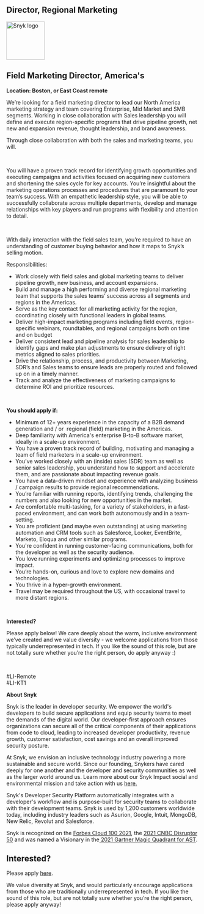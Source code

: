Director, Regional Marketing
---

<img src="https://res.cloudinary.com/snyk/image/upload/v1537345894/press-kit/brand/logo-black.png" width="100" alt="Snyk logo" />

<h2><strong>Field Marketing Director, America's</strong></h2>
<p><strong>Location: Boston, or East Coast remote</strong></p>
<p><span style="font-weight: 400;">We’re looking for a field marketing director to lead our North America marketing strategy and team covering Enterprise, Mid Market and SMB segments. Working in close collaboration with Sales leadership you will define and execute region-specific programs that drive pipeline growth, net new and expansion revenue, thought leadership, and brand awareness.</span></p>
<p><span style="font-weight: 400;">Through close collaboration with both the sales and marketing teams, you will.&nbsp;</span></p>
<p>&nbsp;</p>
<p><span style="font-weight: 400;">You will have a proven track record for identifying growth opportunities and executing campaigns and activities focused on acquiring new customers and shortening the sales cycle for key accounts. You’re insightful about the marketing operations processes and procedures that are paramount to your team’s success. With an empathetic leadership style, you will be able to successfully collaborate across multiple departments, develop and manage relationships with key players and run programs with flexibility and attention to detail.&nbsp;</span></p>
<p>&nbsp;</p>
<p><span style="font-weight: 400;">With daily interaction with the field sales team, you’re required to have an understanding of customer buying behavior and how it maps to Snyk’s selling motion.&nbsp;</span></p>
<p><span style="font-weight: 400;">Responsibilities:</span></p>
<ul>
<li style="font-weight: 400;"><span style="font-weight: 400;">Work closely with field sales and global marketing teams to deliver pipeline growth, new business, and account expansions.</span></li>
<li style="font-weight: 400;"><span style="font-weight: 400;">Build and manage a high performing and diverse regional marketing team that </span><span style="font-weight: 400;">supports the sales teams’ success across all segments and regions in the Americas.</span></li>
<li style="font-weight: 400;"><span style="font-weight: 400;">Serve as the key contact for all marketing activity for the region, coordinating closely with functional leaders in global teams.</span></li>
<li style="font-weight: 400;"><span style="font-weight: 400;">Deliver high-impact marketing programs including </span><span style="font-weight: 400;">field events, region-specific webinars, roundtables, and regional campaigns</span><span style="font-weight: 400;"> both on time and on budget</span></li>
<li style="font-weight: 400;"><span style="font-weight: 400;">Deliver consistent lead and pipeline analysis for sales leadership to identify gaps and make plan adjustments to ensure delivery of right metrics aligned to sales priorities.</span></li>
<li style="font-weight: 400;"><span style="font-weight: 400;">Drive the relationship, process, and productivity between Marketing, SDR’s and Sales teams to ensure leads are properly routed and followed up on in a timely manner.</span></li>
<li style="font-weight: 400;"><span style="font-weight: 400;">Track and analyze the effectiveness of marketing campaigns to determine ROI and prioritize resources.</span></li>
</ul>
<p>&nbsp;</p>
<p><strong>You should apply if:</strong></p>
<ul>
<li style="font-weight: 400;"><span style="font-weight: 400;">Minimum of 12+ years experience in the capacity of a </span><span style="font-weight: 400;">B2B demand generation and / or&nbsp; regional (field) marketing in the Americas.</span></li>
<li style="font-weight: 400;"><span style="font-weight: 400;">Deep familiarity with America's enterprise B-to-B software market, ideally in a scale-up environment.</span></li>
<li style="font-weight: 400;"><span style="font-weight: 400;">You have a proven track record of building, motivating and managing a team of field marketers in a scale-up environment.</span></li>
<li style="font-weight: 400;"><span style="font-weight: 400;">You’ve worked closely with an (inside) sales (SDR) team as well as senior sales leadership, you understand how to support and accelerate them, and are passionate about impacting revenue goals.</span></li>
<li style="font-weight: 400;"><span style="font-weight: 400;">You have a data-driven mindset and experience with analyzing business / campaign results to provide regional recommendations.&nbsp;</span></li>
<li style="font-weight: 400;"><span style="font-weight: 400;">You’re familiar with running reports, identifying trends, challenging the numbers and also looking for new opportunities in the market.&nbsp;</span></li>
<li style="font-weight: 400;"><span style="font-weight: 400;">Are comfortable multi-tasking, for a variety of stakeholders, in a fast-paced environment, and can work both autonomously and in a team-setting.</span></li>
<li style="font-weight: 400;"><span style="font-weight: 400;">You are proficient (and maybe even outstanding) at using marketing automation and CRM tools such as Salesforce, Looker, EventBrite, Marketo, Eloqua and other similar programs.&nbsp;</span></li>
<li style="font-weight: 400;"><span style="font-weight: 400;">You're confident in running customer-facing communications, both for the developer as well as the security audience.&nbsp;</span></li>
<li style="font-weight: 400;"><span style="font-weight: 400;">You love running experiments and optimizing processes to improve impact.</span></li>
<li style="font-weight: 400;"><span style="font-weight: 400;">You’re hands-on, curious and love to explore new domains and technologies.</span></li>
<li style="font-weight: 400;"><span style="font-weight: 400;">You thrive in a hyper-growth environment.</span></li>
<li style="font-weight: 400;"><span style="font-weight: 400;">Travel may be required throughout the US, with occasional travel to more distant regions.</span></li>
</ul>
<p>&nbsp;</p>
<p><strong>Interested?</strong></p>
<p><span style="font-weight: 400;">Please apply below! We care deeply about the warm, inclusive environment we’ve created and we value diversity - we welcome applications from those typically underrepresented in tech. If you like the sound of this role, but are not totally sure whether you’re the right person, do apply anyway :)</span></p>
<p>&nbsp;</p>
<p><span style="font-weight: 400;">#LI-Remote<br>#LI-KT1</span></p><div class="content-conclusion"><p><strong>About Snyk</strong></p>
<p><span style="font-weight: 400;">Snyk is the leader in developer security. We empower the world's developers to build secure applications and equip security teams to meet the demands of the digital world. Our developer-first approach ensures organizations can secure all of the critical components of their applications from code to cloud, leading to increased developer productivity, revenue growth, customer satisfaction, cost savings and an overall improved security posture.&nbsp;</span></p>
<p><span style="font-weight: 400;">At Snyk, we envision an inclusive technology industry powering a more sustainable and secure world.</span> <span style="font-weight: 400;">Since our founding, Snykers have cared deeply for one another and the developer and security communities as well as the larger world around us. Learn more about our Snyk Impact social and environmental mission and take action with us </span><a href="https://snyk.io/about/snyk-impact/"><span style="font-weight: 400;">here.</span></a></p>
<p><span style="font-weight: 400;">Snyk's Developer Security Platform automatically integrates with a developer's workflow and is purpose-built for security teams to collaborate with their development teams. Snyk is used by 1,200 customers worldwide today, including industry leaders such as Asurion, Google, Intuit, MongoDB, New Relic, Revolut and Salesforce.</span></p>
<p><span style="font-weight: 400;">Snyk is recognized on the </span><a href="https://www.forbes.com/cloud100/#6f24b5ba5f94"><span style="font-weight: 400;">Forbes Cloud 100 2021</span></a><span style="font-weight: 400;">, the </span><a href="https://www.cnbc.com/2021/05/25/these-are-the-2021-cnbc-disruptor-50-companies.html"><span style="font-weight: 400;">2021 CNBC Disruptor 50</span></a><span style="font-weight: 400;"> and was named a Visionary in the</span><a href="https://snyk.io/blog/snyk-visionary-2021-gartner-magic-quadrant-for-ast/"><span style="font-weight: 400;"> 2021 Gartner Magic Quadrant for AST</span></a><span style="font-weight: 400;">.</span></p></div>

Interested?
---

Please apply [here](https://boards.greenhouse.io/snyk/jobs/6288309002#app).

We value diversity at Snyk, and would particularly encourage applications from those who are traditionally underrepresented in tech.
If you like the sound of this role, but are not totally sure whether you’re the right person, please apply anyway!
